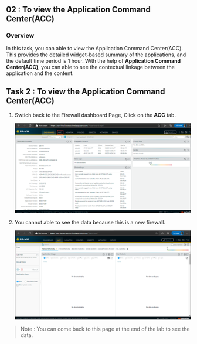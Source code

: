 ## 02 : To view the Application Command Center(ACC)

### Overview

In this task, you can able to view the Application Command Center(ACC). This provides the detailed widget-based summary of the applications, and the default time period is 1 hour. With the help of **Application Command Center(ACC)**, you can able to see the contextual linkage between the application and the content. 

## Task 2 : To view the Application Command Center(ACC)

1. Swtich back to the Firewall dashboard Page, Click on the **ACC** tab.
 
    ![](../images/image06.png)

1. You cannot able to see the data because this is a new firewall. 

    ![](../images/image07.png)
    
  >Note : You can come back to this page at the end of the lab to see the data.  

